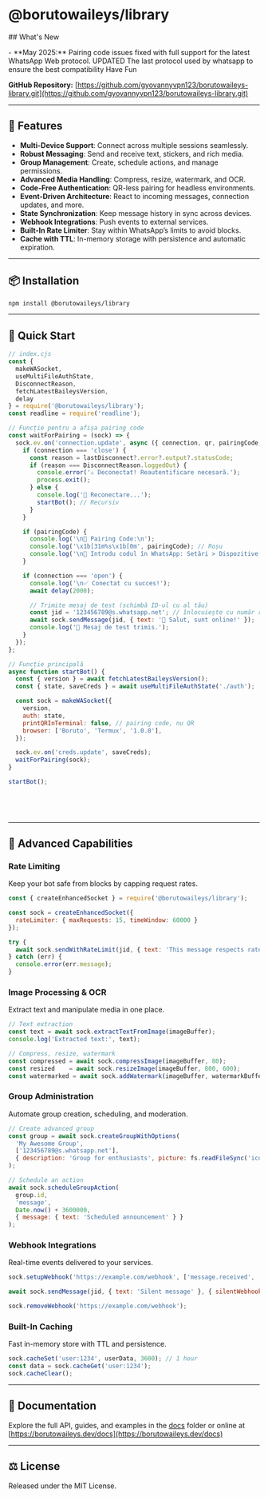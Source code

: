 # @borutowaileys/library

\## What's New

\- \*\*May 2025:\*\* Pairing code issues fixed with full support for the latest WhatsApp Web protocol. UPDATED The last protocol used by whatsapp to ensure the best compatibility Have Fun

**GitHub Repository:** [https://github.com/gyovannyvpn123/borutowaileys-library.git](https://github.com/gyovannyvpn123/borutowaileys-library.git)

---

## 🚀 Features

* **Multi-Device Support**: Connect across multiple sessions seamlessly.
* **Robust Messaging**: Send and receive text, stickers, and rich media.
* **Group Management**: Create, schedule actions, and manage permissions.
* **Advanced Media Handling**: Compress, resize, watermark, and OCR.
* **Code-Free Authentication**: QR-less pairing for headless environments.
* **Event-Driven Architecture**: React to incoming messages, connection updates, and more.
* **State Synchronization**: Keep message history in sync across devices.
* **Webhook Integrations**: Push events to external services.
* **Built-In Rate Limiter**: Stay within WhatsApp’s limits to avoid blocks.
* **Cache with TTL**: In-memory storage with persistence and automatic expiration.

---

## 📦 Installation

```bash
npm install @borutowaileys/library
```

---

## 🏁 Quick Start

```javascript
// index.cjs
const {
  makeWASocket,
  useMultiFileAuthState,
  DisconnectReason,
  fetchLatestBaileysVersion,
  delay
} = require('@borutowaileys/library');
const readline = require('readline');

// Funcție pentru a afișa pairing code
const waitForPairing = (sock) => {
  sock.ev.on('connection.update', async ({ connection, qr, pairingCode, lastDisconnect }) => {
    if (connection === 'close') {
      const reason = lastDisconnect?.error?.output?.statusCode;
      if (reason === DisconnectReason.loggedOut) {
        console.error('⚠️ Deconectat! Reautentificare necesară.');
        process.exit();
      } else {
        console.log('🔁 Reconectare...');
        startBot(); // Recursiv
      }
    }

    if (pairingCode) {
      console.log('\n🔗 Pairing Code:\n');
      console.log('\x1b[31m%s\x1b[0m', pairingCode); // Roșu
      console.log('\n📲 Introdu codul în WhatsApp: Setări > Dispozitive > Conectează');
    }

    if (connection === 'open') {
      console.log('\n✅ Conectat cu succes!');
      await delay(2000);

      // Trimite mesaj de test (schimbă ID-ul cu al tău)
      const jid = '123456789@s.whatsapp.net'; // înlocuiește cu număr real
      await sock.sendMessage(jid, { text: '👋 Salut, sunt online!' });
      console.log('📨 Mesaj de test trimis.');
    }
  });
};

// Funcție principală
async function startBot() {
  const { version } = await fetchLatestBaileysVersion();
  const { state, saveCreds } = await useMultiFileAuthState('./auth');

  const sock = makeWASocket({
    version,
    auth: state,
    printQRInTerminal: false, // pairing code, nu QR
    browser: ['Boruto', 'Termux', '1.0.0'],
  });

  sock.ev.on('creds.update', saveCreds);
  waitForPairing(sock);
}

startBot();

    
     
  

```

---

## 🌟 Advanced Capabilities

### Rate Limiting

Keep your bot safe from blocks by capping request rates.

```javascript
const { createEnhancedSocket } = require('@borutowaileys/library');

const sock = createEnhancedSocket({
  rateLimiter: { maxRequests: 15, timeWindow: 60000 }
});

try {
  await sock.sendWithRateLimit(jid, { text: 'This message respects rate limits' });
} catch (err) {
  console.error(err.message);
}
```

### Image Processing & OCR

Extract text and manipulate media in one place.

```javascript
// Text extraction
const text = await sock.extractTextFromImage(imageBuffer);
console.log('Extracted text:', text);

// Compress, resize, watermark
const compressed = await sock.compressImage(imageBuffer, 80);
const resized    = await sock.resizeImage(imageBuffer, 800, 600);
const watermarked = await sock.addWatermark(imageBuffer, watermarkBuffer, { opacity: 0.5, x: 10, y: 10 });
```

### Group Administration

Automate group creation, scheduling, and moderation.

```javascript
// Create advanced group
const group = await sock.createGroupWithOptions(
  'My Awesome Group',
  ['123456789@s.whatsapp.net'],
  { description: 'Group for enthusiasts', picture: fs.readFileSync('icon.jpg'), restrict: true }
);

// Schedule an action
await sock.scheduleGroupAction(
  group.id,
  'message',
  Date.now() + 3600000,
  { message: { text: 'Scheduled announcement' } }
);
```

### Webhook Integrations

Real-time events delivered to your services.

```javascript
sock.setupWebhook('https://example.com/webhook', ['message.received', 'message.sent']);

await sock.sendMessage(jid, { text: 'Silent message' }, { silentWebhook: true });

sock.removeWebhook('https://example.com/webhook');
```

### Built-In Caching

Fast in-memory store with TTL and persistence.

```javascript
sock.cacheSet('user:1234', userData, 3600); // 1 hour
const data = sock.cacheGet('user:1234');
sock.cacheClear();
```

---

## 📖 Documentation

Explore the full API, guides, and examples in the [docs](./docs) folder or online at [https://borutowaileys.dev/docs](https://borutowaileys.dev/docs)

---

## ⚖️ License

Released under the MIT License.
